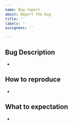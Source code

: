 ```yaml
---
name: Bug report
about: Report the bug
title: ''
labels: ''
assignees: ''

---
```


## Bug Description
- 

## How to reproduce
- 

## What to expectation
- 